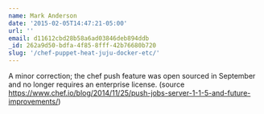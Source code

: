 ```yaml
---
name: Mark Anderson
date: '2015-02-05T14:47:21-05:00'
url: ''
email: d11612cbd28b58a6ad03846deb894ddb
_id: 262a9d50-bdfa-4f85-8fff-42b76680b720
slug: '/chef-puppet-heat-juju-docker-etc/'
---
```


A minor correction; the chef push feature was open sourced in September and no
longer requires an enterprise license. (source
<https://www.chef.io/blog/2014/11/25/push-jobs-server-1-1-5-and-future-improvements/>)

